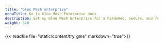 ```yaml
---
title: "Gloo Mesh Enterprise"
menuTitle: Go to Gloo Mesh Enterprise docs
description: Set up Gloo Mesh Enterprise for a hardened, secure, and feature-rich service mesh and multicluster management plane.
weight: 310
---
```


{{< readfile file="static/content/try_gme" markdown="true">}}